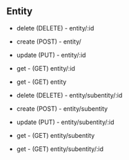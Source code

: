 Entity
------

+ delete (DELETE) - entity/:id
+ create (POST) - entity/
+ update (PUT) - entity/:id
+ get - (GET) entity/:id
+ get - (GET) entity


+ delete (DELETE) - entity/subentity/:id
+ create (POST) - entity/subentity
+ update (PUT) - entity/subentity/:id
+ get - (GET) entity/subentity
+ get - (GET) entity/subentity/:id